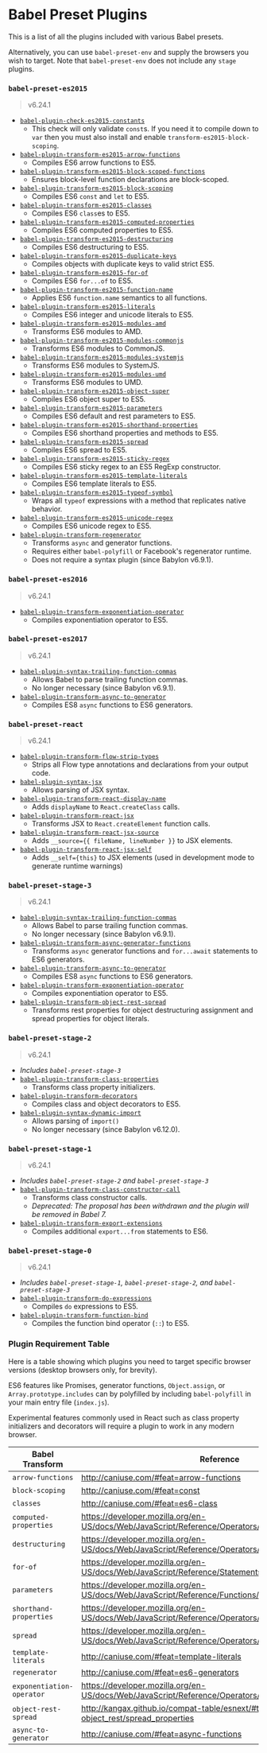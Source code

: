 # Babel Preset Plugins
This is a list of all the plugins included with various Babel presets.

Alternatively, you can use `babel-preset-env` and supply the browsers you wish to target. Note that `babel-preset-env` does not include any `stage` plugins.

### `babel-preset-es2015`
> v6.24.1

 - [`babel-plugin-check-es2015-constants`](https://babeljs.io/docs/plugins/check-es2015-constants/)
   - This check will only validate `const`s. If you need it to compile down to `var` then you must also install and enable `transform-es2015-block-scoping`.
 - [`babel-plugin-transform-es2015-arrow-functions`](https://babeljs.io/docs/plugins/transform-es2015-arrow-functions/)
   - Compiles ES6 arrow functions to ES5.
 - [`babel-plugin-transform-es2015-block-scoped-functions`](https://babeljs.io/docs/plugins/transform-es2015-block-scoped-functions/)
   - Ensures block-level function declarations are block-scoped.
 - [`babel-plugin-transform-es2015-block-scoping`](https://babeljs.io/docs/plugins/transform-es2015-block-scoping/)
   - Compiles ES6 `const` and `let` to ES5.
 - [`babel-plugin-transform-es2015-classes`](https://babeljs.io/docs/plugins/transform-es2015-classes/)
   - Compiles ES6 `class`es to ES5.
 - [`babel-plugin-transform-es2015-computed-properties`](https://babeljs.io/docs/plugins/transform-es2015-computed-properties/)
   - Compiles ES6 computed properties to ES5.
 - [`babel-plugin-transform-es2015-destructuring`](https://babeljs.io/docs/plugins/transform-es2015-destructuring/)
   - Compiles ES6 destructuring to ES5.
 - [`babel-plugin-transform-es2015-duplicate-keys`](https://babeljs.io/docs/plugins/transform-es2015-duplicate-keys/)
   - Compiles objects with duplicate keys to valid strict ES5.
 - [`babel-plugin-transform-es2015-for-of`](https://babeljs.io/docs/plugins/transform-es2015-for-of/)
   - Compiles ES6 `for...of` to ES5.
 - [`babel-plugin-transform-es2015-function-name`](https://babeljs.io/docs/plugins/transform-es2015-function-name/)
   - Applies ES6 `function.name` semantics to all functions.
 - [`babel-plugin-transform-es2015-literals`](https://babeljs.io/docs/plugins/transform-es2015-literals/)
   - Compiles ES6 integer and unicode literals to ES5.
 - [`babel-plugin-transform-es2015-modules-amd`](https://babeljs.io/docs/plugins/transform-es2015-modules-amd/)
   - Transforms ES6 modules to AMD.
 - [`babel-plugin-transform-es2015-modules-commonjs`](https://babeljs.io/docs/plugins/transform-es2015-modules-commonjs/)
   - Transforms ES6 modules to CommonJS.
 - [`babel-plugin-transform-es2015-modules-systemjs`](https://babeljs.io/docs/plugins/transform-es2015-modules-systemjs/)
   - Transforms ES6 modules to SystemJS.
 - [`babel-plugin-transform-es2015-modules-umd`](https://babeljs.io/docs/plugins/transform-es2015-modules-umd/)
   - Transforms ES6 modules to UMD.
 - [`babel-plugin-transform-es2015-object-super`](https://babeljs.io/docs/plugins/transform-es2015-object-super/)
   - Compiles ES6 object super to ES5.
 - [`babel-plugin-transform-es2015-parameters`](https://babeljs.io/docs/plugins/transform-es2015-parameters/)
   - Compiles ES6 default and rest parameters to ES5.
 - [`babel-plugin-transform-es2015-shorthand-properties`](https://babeljs.io/docs/plugins/transform-es2015-shorthand-properties/)
   - Compiles ES6 shorthand properties and methods to ES5.
 - [`babel-plugin-transform-es2015-spread`](https://babeljs.io/docs/plugins/transform-es2015-spread/)
   - Compiles ES6 spread to ES5.
 - [`babel-plugin-transform-es2015-sticky-regex`](https://babeljs.io/docs/plugins/transform-es2015-sticky-regex/)
   - Compiles ES6 sticky regex to an ES5 RegExp constructor.
 - [`babel-plugin-transform-es2015-template-literals`](https://babeljs.io/docs/plugins/transform-es2015-template-literals/)
   - Compiles ES6 template literals to ES5.
 - [`babel-plugin-transform-es2015-typeof-symbol`](https://babeljs.io/docs/plugins/transform-es2015-typeof-symbol/)
   - Wraps all `typeof` expressions with a method that replicates native behavior.
 - [`babel-plugin-transform-es2015-unicode-regex`](https://babeljs.io/docs/plugins/transform-es2015-unicode-regex/)
   - Compiles ES6 unicode regex to ES5.
 - [`babel-plugin-transform-regenerator`](https://babeljs.io/docs/plugins/transform-regenerator/)
   - Transforms `async` and generator functions.
   - Requires either `babel-polyfill` or Facebook's regenerator runtime.
   - Does not require a syntax plugin (since Babylon v6.9.1).

### `babel-preset-es2016`
> v6.24.1

 - [`babel-plugin-transform-exponentiation-operator`](https://babeljs.io/docs/plugins/transform-exponentiation-operator/)
   - Compiles exponentiation operator to ES5.

### `babel-preset-es2017`
> v6.24.1

 - [`babel-plugin-syntax-trailing-function-commas`](https://babeljs.io/docs/plugins/syntax-trailing-function-commas/)
   - Allows Babel to parse trailing function commas.
   - No longer necessary (since Babylon v6.9.1).
 - [`babel-plugin-transform-async-to-generator`](https://babeljs.io/docs/plugins/transform-async-to-generator/)
   - Compiles ES8 `async` functions to ES6 generators.

### `babel-preset-react`
> v6.24.1

 - [`babel-plugin-transform-flow-strip-types`](https://babeljs.io/docs/plugins/transform-flow-strip-types/)
   - Strips all Flow type annotations and declarations from your output code.
 - [`babel-plugin-syntax-jsx`](https://babeljs.io/docs/plugins/syntax-jsx/)
   - Allows parsing of JSX syntax.
 - [`babel-plugin-transform-react-display-name`](https://babeljs.io/docs/plugins/transform-react-display-name/)
   - Adds `displayName` to `React.createClass` calls.
 - [`babel-plugin-transform-react-jsx`](https://babeljs.io/docs/plugins/transform-react-jsx/)
   - Transforms JSX to `React.createElement` function calls.
 - [`babel-plugin-transform-react-jsx-source`](https://babeljs.io/docs/plugins/transform-react-jsx-source/)
   - Adds `__source={{ fileName, lineNumber }}` to JSX elements.
 - [`babel-plugin-transform-react-jsx-self`](https://babeljs.io/docs/plugins/transform-react-jsx-self/)
   - Adds `__self={this}` to JSX elements (used in development mode to generate runtime warnings)

### `babel-preset-stage-3`
> v6.24.1

 - [`babel-plugin-syntax-trailing-function-commas`](https://babeljs.io/docs/plugins/syntax-trailing-function-commas/)
   - Allows Babel to parse trailing function commas.
   - No longer necessary (since Babylon v6.9.1).
 - [`babel-plugin-transform-async-generator-functions`](https://babeljs.io/docs/plugins/transform-async-generator-functions/)
   - Transforms `async` generator functions and `for...await` statements to ES6 generators.
 - [`babel-plugin-transform-async-to-generator`](https://babeljs.io/docs/plugins/transform-async-to-generator/)
   - Compiles ES8 `async` functions to ES6 generators.
 - [`babel-plugin-transform-exponentiation-operator`](https://babeljs.io/docs/plugins/transform-exponentiation-operator/)
   - Compiles exponentiation operator to ES5.
 - [`babel-plugin-transform-object-rest-spread`](https://babeljs.io/docs/plugins/transform-object-rest-spread/)
   - Transforms rest properties for object destructuring assignment and spread properties for object literals.

### `babel-preset-stage-2`
> v6.24.1

 - *Includes `babel-preset-stage-3`*
 - [`babel-plugin-transform-class-properties`](https://babeljs.io/docs/plugins/transform-class-properties/)
   - Transforms class property initializers.
 - [`babel-plugin-transform-decorators`](http://babeljs.io/docs/plugins/transform-decorators/)
   - Compiles class and object decorators to ES5.
 - [`babel-plugin-syntax-dynamic-import`](https://babeljs.io/docs/plugins/syntax-dynamic-import/)
   - Allows parsing of `import()`
   - No longer necessary (since Babylon v6.12.0).

### `babel-preset-stage-1`
> v6.24.1

 - *Includes `babel-preset-stage-2` and `babel-preset-stage-3`*
 - [`babel-plugin-transform-class-constructor-call`](https://babeljs.io/docs/plugins/transform-class-constructor-call/)
   - Transforms class constructor calls.
   - *Deprecated: The proposal has been withdrawn and the plugin will be removed in Babel 7.*
 - [`babel-plugin-transform-export-extensions`](https://babeljs.io/docs/plugins/transform-export-extensions/)
   - Compiles additional `export...from` statements to ES6.

### `babel-preset-stage-0`
> v6.24.1

 - *Includes `babel-preset-stage-1`, `babel-preset-stage-2`, and `babel-preset-stage-3`*
 - [`babel-plugin-transform-do-expressions`](https://babeljs.io/docs/plugins/transform-do-expressions/)
   - Compiles `do` expressions to ES5.
 - [`babel-plugin-transform-function-bind`](https://babeljs.io/docs/plugins/transform-function-bind/)
   - Compiles the function bind operator (`::`) to ES5.

### Plugin Requirement Table
Here is a table showing which plugins you need to target specific browser versions (desktop browsers only, for brevity).

ES6 features like Promises, generator functions, `Object.assign`, or `Array.prototype.includes` can by polyfilled by including `babel-polyfill` in your main entry file (`index.js`).

Experimental features commonly used in React such as class property initializers and decorators will require a plugin to work in any modern browser.

| Babel Transform           | Reference                                                                                            | Chrome | Firefox | Opera | Edge       | Safari     |
|---------------------------|------------------------------------------------------------------------------------------------------|--------|---------|-------|------------|------------|
| `arrow-functions`         | http://caniuse.com/#feat=arrow-functions                                                             | < 45   | < 22    | < 32  | < 12       | < 10       |
| `block-scoping`           | http://caniuse.com/#feat=const                                                                       | < 49   | < 36    | < 36  | < 12       | < 10       |
| `classes`                 | http://caniuse.com/#feat=es6-class                                                                   | < 49   | < 45    | < 36  | < 12       | < 9        |
| `computed-properties`     | https://developer.mozilla.org/en-US/docs/Web/JavaScript/Reference/Operators/Object_initializer       | < 44   | < 34    | < 34  | < 12       | < 7.1      |
| `destructuring`           | https://developer.mozilla.org/en-US/docs/Web/JavaScript/Reference/Operators/Destructuring_assignment | < 49   | < 34    | < 36  | < 12       | < 10       |
| `for-of`                  | https://developer.mozilla.org/en-US/docs/Web/JavaScript/Reference/Statements/for...of                | < 51   | < 13    | < 25  | < 12       | < 7.1      |
| `parameters`              | https://developer.mozilla.org/en-US/docs/Web/JavaScript/Reference/Functions/Default_parameters       | < 49   | < 15    | < 45  | < 12       | < 10       |
| `shorthand-properties`    | https://developer.mozilla.org/en-US/docs/Web/JavaScript/Reference/Operators/Object_initializer       | < 42   | < 34    | < 34  | < 12       | < 9        |
| `spread`                  | https://developer.mozilla.org/en-US/docs/Web/JavaScript/Reference/Operators/Spread_operator          | < 49   | < 34    | < 37  | < 15       | < 10       |
| `template-literals`       | http://caniuse.com/#feat=template-literals                                                           | < 41   | < 34    | < 29  | < 13       | < 9.1      |
| `regenerator`             | http://caniuse.com/#feat=es6-generators                                                              | < 39   | < 26    | < 26  | < 13       | < 10       |
| `exponentiation-operator` | https://developer.mozilla.org/en-US/docs/Web/JavaScript/Reference/Operators/Arithmetic_Operators     | < 52   | < 52    | < 39  | < 14       | < 10.1     |
| `object-rest-spread`      | http://kangax.github.io/compat-table/esnext/#test-object_rest/spread_properties                      | < 60   | < 55    | < 47  | No support | No support |
| `async-to-generator`      | http://caniuse.com/#feat=async-functions                                                             | < 55   | < 52    | < 42  | < 15       | < 10.1     |
